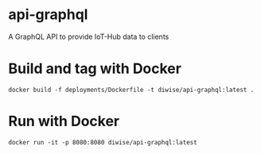 # api-graphql
A GraphQL API to provide IoT-Hub data to clients

# Build and tag with Docker

`docker build -f deployments/Dockerfile -t diwise/api-graphql:latest .`

# Run with Docker

`docker run -it -p 8080:8080 diwise/api-graphql:latest`
